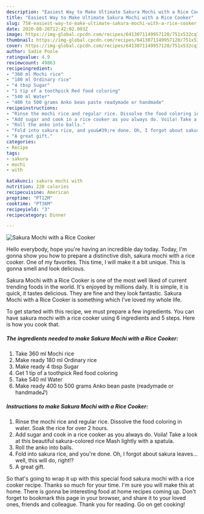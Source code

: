 ```yaml
---
description: "Easiest Way to Make Ultimate Sakura Mochi with a Rice Cooker"
title: "Easiest Way to Make Ultimate Sakura Mochi with a Rice Cooker"
slug: 758-easiest-way-to-make-ultimate-sakura-mochi-with-a-rice-cooker
date: 2020-08-26T12:42:02.093Z
image: https://img-global.cpcdn.com/recipes/6413071149957120/751x532cq70/sakura-mochi-with-a-rice-cooker-recipe-main-photo.jpg
thumbnail: https://img-global.cpcdn.com/recipes/6413071149957120/751x532cq70/sakura-mochi-with-a-rice-cooker-recipe-main-photo.jpg
cover: https://img-global.cpcdn.com/recipes/6413071149957120/751x532cq70/sakura-mochi-with-a-rice-cooker-recipe-main-photo.jpg
author: Sadie Poole
ratingvalue: 4.9
reviewcount: 49863
recipeingredient:
- "360 ml Mochi rice"
- "180 ml Ordinary rice"
- "4 tbsp Sugar"
- "1 tip of a toothpick Red food coloring"
- "540 ml Water"
- "400 to 500 grams Anko bean paste readymade or handmade"
recipeinstructions:
- "Rinse the mochi rice and regular rice. Dissolve the food coloring in water. Soak the rice for over 2 hours."
- "Add sugar and cook in a rice cooker as you always do. Voila! Take a look at this beautiful sakura-colored rice Mash lightly with a spatula."
- "Roll the anko into balls."
- "Fold into sakura rice, and you&#39;re done. Oh, I forgot about sakura leaves... well, this will do, right!?"
- "A great gift."
categories:
- Recipe
tags:
- sakura
- mochi
- with

katakunci: sakura mochi with 
nutrition: 228 calories
recipecuisine: American
preptime: "PT12M"
cooktime: "PT36M"
recipeyield: "3"
recipecategory: Dinner

---
```



![Sakura Mochi with a Rice Cooker](https://img-global.cpcdn.com/recipes/6413071149957120/751x532cq70/sakura-mochi-with-a-rice-cooker-recipe-main-photo.jpg)

Hello everybody, hope you're having an incredible day today. Today, I'm gonna show you how to prepare a distinctive dish, sakura mochi with a rice cooker. One of my favorites. This time, I will make it a bit unique. This is gonna smell and look delicious.

Sakura Mochi with a Rice Cooker is one of the most well liked of current trending foods in the world. It's enjoyed by millions daily. It is simple, it is quick, it tastes delicious. They are fine and they look fantastic. Sakura Mochi with a Rice Cooker is something which I've loved my whole life.




To get started with this recipe, we must prepare a few ingredients. You can have sakura mochi with a rice cooker using 6 ingredients and 5 steps. Here is how you cook that.

<!--inarticleads1-->

##### The ingredients needed to make Sakura Mochi with a Rice Cooker:

1. Take 360 ml Mochi rice
1. Make ready 180 ml Ordinary rice
1. Make ready 4 tbsp Sugar
1. Get 1 tip of a toothpick Red food coloring
1. Take 540 ml Water
1. Make ready 400 to 500 grams Anko bean paste (readymade or handmade♪)




<!--inarticleads2-->

##### Instructions to make Sakura Mochi with a Rice Cooker:

1. Rinse the mochi rice and regular rice. Dissolve the food coloring in water. Soak the rice for over 2 hours.
1. Add sugar and cook in a rice cooker as you always do. Voila! Take a look at this beautiful sakura-colored rice Mash lightly with a spatula.
1. Roll the anko into balls.
1. Fold into sakura rice, and you&#39;re done. Oh, I forgot about sakura leaves... well, this will do, right!?
1. A great gift.




So that's going to wrap it up with this special food sakura mochi with a rice cooker recipe. Thanks so much for your time. I'm sure you will make this at home. There is gonna be interesting food at home recipes coming up. Don't forget to bookmark this page in your browser, and share it to your loved ones, friends and colleague. Thank you for reading. Go on get cooking!
